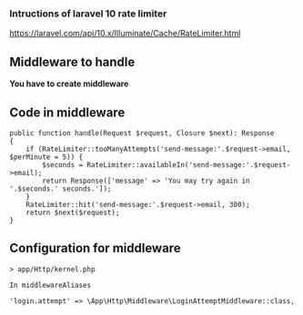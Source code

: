 ### Intructions of laravel 10 rate limiter
https://laravel.com/api/10.x/Illuminate/Cache/RateLimiter.html

## Middleware to handle
**You have to create middleware**

## Code in middleware

    public function handle(Request $request, Closure $next): Response
    {
        if (RateLimiter::tooManyAttempts('send-message:'.$request->email, $perMinute = 5)) {
            $seconds = RateLimiter::availableIn('send-message:'.$request->email);
            return Response(['message' => 'You may try again in '.$seconds.' seconds.']);
        }
        RateLimiter::hit('send-message:'.$request->email, 300);
        return $next($request);
    }

## Configuration for middleware
    
    > app/Http/kernel.php

    In middlewareAliases

    'login.attempt' => \App\Http\Middleware\LoginAttemptMiddleware::class,
